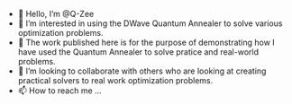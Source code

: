 - 👋 Hello, I’m @Q-Zee
- 👀 I’m interested in using the DWave Quantum Annealer to solve various optimization problems.
- 🌱 The work published here is for the purpose of demonstrating how I have used the Quantum Annealer to solve pratice and real-world problems.
- 💞️ I’m looking to collaborate with others who are looking at creating practical solvers to real work optimization problems.
- 📫 How to reach me ...

<!---
Q-Zee/Q-Zee is a ✨ special ✨ repository because its `README.md` (this file) appears on your GitHub profile.
You can click the Preview link to take a look at your changes.
--->
